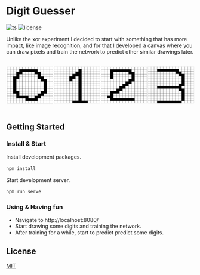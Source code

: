 # Digit Guesser

![ts](https://badgen.net/badge/-/TypeScript?icon=typescript&label&labelColor=blue&color=555555)
![license](https://badgen.net/github/license/balmanth/xcheme)

Unlike the xor experiment I decided to start with something that has more impact, like image recognition, and for that I developed a canvas where you can draw pixels and train the network to predict other similar drawings later.

<img src="./assets/cover.jpg" alt="Digit Guesser Cover" style="margin: 1rem auto;"/>

## Getting Started

### Install & Start

Install development packages.

```sh
npm install
```

Start development server.

```sh
npm run serve
```

### Using & Having fun

- Navigate to http://localhost:8080/
- Start drawing some digits and training the network.
- After training for a while, start to predict predict some digits.

## License

[MIT](https://balmante.eti.br)
